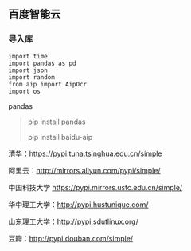 ## 百度智能云

### 导入库 

```
import time
import pandas as pd
import json
import random
from aip import AipOcr
import os
```

pandas

> pip install pandas
>
> pip install baidu-aip

清华：https://pypi.tuna.tsinghua.edu.cn/simple

阿里云：http://mirrors.aliyun.com/pypi/simple/

中国科技大学 https://pypi.mirrors.ustc.edu.cn/simple/

华中理工大学：http://pypi.hustunique.com/

山东理工大学：http://pypi.sdutlinux.org/ 

豆瓣：http://pypi.douban.com/simple/